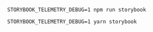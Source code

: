 ```shell renderer="common" language="js" packageManager="npm"
STORYBOOK_TELEMETRY_DEBUG=1 npm run storybook
```
```shell renderer="common" language="js" packageManager="yarn"
STORYBOOK_TELEMETRY_DEBUG=1 yarn storybook
```

